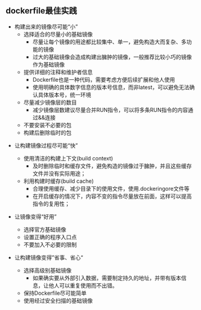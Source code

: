 <!-- toc -->
## dockerfile最佳实践
* 构建出来的镜像尽可能“小”
  * 选择适合的尽量小的基础镜像
    - 尽量让每个镜像的用途都比较集中、单一，避免构造大而复杂、多功能的镜像
    - 过大的基础镜像会造成构建出臃肿的镜像，一般推荐比较小巧的镜像作为基础镜像
  * 提供详细的注释和维护者信息
    -  Dockerfile也是一种代码，需要考虑方便后续扩展和他人使用
    - 使用明确的具体数字信息的版本号信息，而非latest，可以避免无法确认具体版本号，统一环境
  * 尽量减少镜像层的数目
    - 减少镜像层数建议尽量合并RUN指令，可以将多条RUN指令的内容通过&&连接
  * 不要安装不必要的包
  * 构建后删除临时的包 

- 让构建镜像过程尽可能“快”
  - 使用清洁的构建上下文(build context)
    - 及时删除临时和缓存文件，避免构造的镜像过于臃肿，并且这些缓存文件并没有实际用途；
  - 利用构建时缓存(build cache)
    - 合理使用缓存、减少目录下的使用文件，使用.dockeringore文件等
    - 在开启缓存的情况下，内容不变的指令尽量放在前面，这样可以提高指令的复用性；

- 让镜像变得“好用”
  - 选择官方基础镜像
  - 设置正确的程序入口点
  - 不要加入不必要的限制

- 让构建镜像变得”省事、省心“
  - 选择高级别基础镜像
    - 如果确实要从外部引入数据，需要制定持久的地址，并带有版本信息，让他人可以重复使用而不出错。
  - 保持Dockerfile尽可能简单
  - 使用经过安全扫描的基础镜像
